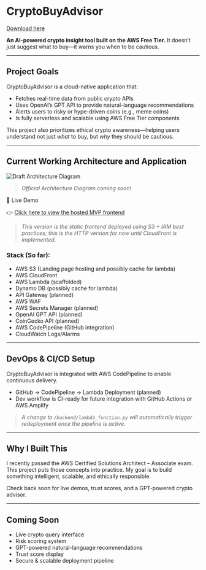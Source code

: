 
# CryptoBuyAdvisor

[Download here](https://github.com/ironshaper634/crypto-buy-advisor/releases)

**An AI-powered crypto insight tool built on the AWS Free Tier.**
It doesn’t just suggest what to buy—it warns you when to be cautious.

---

## Project Goals

CryptoBuyAdvisor is a cloud-native application that:
- Fetches real-time data from public crypto APIs
- Uses OpenAI’s GPT API to provide natural-language recommendations
- Alerts users to risky or hype-driven coins (e.g., meme coins)
- Is fully serverless and scalable using AWS Free Tier components

This project also prioritizes ethical crypto awareness—helping users understand not just *what* to buy, but *why* they should be cautious.

---

## Current Working Architecture and Application

![Draft Architecture Diagram](docs/Unofficial-AWS-Architecture.png)
> *Official Architecture Diagram coming soon!*

🔗 Live Demo

👉 [Click here to view the hosted MVP frontend](http://crypto-buy-advisor-site.s3-website.us-east-2.amazonaws.com)

> *This version is the static frontend deployed using S3 + IAM best practices; this is the HTTP version for now until CloudFront is implemented.*



### Stack (So far):
- AWS S3 (Landing page hosting and possibly cache for lambda)
- AWS CloudFront
- AWS Lambda (scaffolded)
- Dynamo DB (possibly cache for lambda)
- API Gateway (planned)
- AWS WAF
- AWS Secrets Manager (planned)
- OpenAI GPT API (planned)
- CoinGecko API (planned)
- AWS CodePipeline (GitHub integration)
- CloudWatch Logs/Alarms

---

## DevOps & CI/CD Setup

CryptoBuyAdvisor is integrated with AWS CodePipeline to enable continuous delivery.
- GitHub → CodePipeline → Lambda Deployment (planned)
- Dev workflow is CI-ready for future integration with GitHub Actions or AWS Amplify

> *A change to `/backend/lambda_function.py` will automatically trigger redeployment once the pipeline is active.*

---

## Why I Built This

I recently passed the AWS Certified Solutions Architect – Associate exam. This project puts those concepts into practice. My goal is to build something intelligent, scalable, and ethically responsible.

Check back soon for live demos, trust scores, and a GPT-powered crypto advisor.

---

## Coming Soon

- Live crypto query interface
- Risk scoring system
- GPT-powered natural-language recommendations
- Trust score display
- Secure & scalable deployment pipeline
